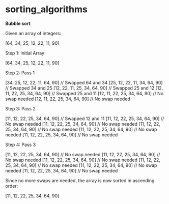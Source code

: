# sorting_algorithms


**Bubble sort**


Given an array of integers:

[64, 34, 25, 12, 22, 11, 90]

Step 1: Initial Array

[64, 34, 25, 12, 22, 11, 90]

Step 2: Pass 1

[34, 25, 12, 22, 11, 64, 90]  // Swapped 64 and 34
[25, 12, 22, 11, 34, 64, 90]  // Swapped 34 and 25
[12, 22, 11, 25, 34, 64, 90]  // Swapped 25 and 12
[12, 11, 22, 25, 34, 64, 90]  // Swapped 25 and 11
[12, 11, 22, 25, 34, 64, 90]  // No swap needed
[12, 11, 22, 25, 34, 64, 90]  // No swap needed

Step 3: Pass 2

[11, 12, 22, 25, 34, 64, 90]  // Swapped 12 and 11
[11, 12, 22, 25, 34, 64, 90]  // No swap needed
[11, 12, 22, 25, 34, 64, 90]  // No swap needed
[11, 12, 22, 25, 34, 64, 90]  // No swap needed
[11, 12, 22, 25, 34, 64, 90]  // No swap needed
[11, 12, 22, 25, 34, 64, 90]  // No swap needed

Step 4: Pass 3

[11, 12, 22, 25, 34, 64, 90]  // No swap needed
[11, 12, 22, 25, 34, 64, 90]  // No swap needed
[11, 12, 22, 25, 34, 64, 90]  // No swap needed
[11, 12, 22, 25, 34, 64, 90]  // No swap needed
[11, 12, 22, 25, 34, 64, 90]  // No swap needed
[11, 12, 22, 25, 34, 64, 90]  // No swap needed

Since no more swaps are needed, the array is now sorted in ascending order:

[11, 12, 22, 25, 34, 64, 90]